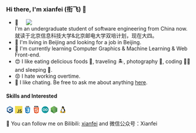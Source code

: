 ### Hi there, I'm xianfei (衔飞) 👋

<img align="right" width="450" src="https://github-readme-stats.vercel.app/api?username=xianfei&show_icons=true&icon_color=0078e7&title_color=0078e7&include_all_commits=true"/>

- 🔭 I'm an undergraduate student of software engineering from China now. 就读于北京信息科技大学&北京邮电大学双培计划，现在大四。
- 🏡 I'm living in Beijing and looking for a job in Beijing.
- 🌱 I'm currently learning Computer Graphics & Machine Learning & Web Front-end.
- 😍 I like eating delicious foods 🍔, traveling 🏝, photography 📸, coding 🧑‍💻 and sleeping 🛌.
- 😡 I hate working overtime.
- 💬 I like chating. Be free to ask me about anything [here](https://github.com/xianfei/xianfei/issues).

#### Skills and Interested

<code><img height="20" src="https://raw.githubusercontent.com/github/explore/80688e429a7d4ef2fca1e82350fe8e3517d3494d/topics/cpp/cpp.png" alt="cpp" /></code>
<code><img height="20" src="https://raw.githubusercontent.com/github/explore/80688e429a7d4ef2fca1e82350fe8e3517d3494d/topics/javascript/javascript.png" alt="javascript" /></code>
<code><img height="20" src="https://raw.githubusercontent.com/github/explore/80688e429a7d4ef2fca1e82350fe8e3517d3494d/topics/css/css.png" alt="css" /></code>
<code><img height="20" src="https://raw.githubusercontent.com/github/explore/80688e429a7d4ef2fca1e82350fe8e3517d3494d/topics/html/html.png" alt="html" /></code>
<code><img height="20" src="https://raw.githubusercontent.com/github/explore/80688e429a7d4ef2fca1e82350fe8e3517d3494d/topics/arduino/arduino.png" alt="arduino" /></code>
<code><img height="20" src="https://raw.githubusercontent.com/github/explore/80688e429a7d4ef2fca1e82350fe8e3517d3494d/topics/nodejs/nodejs.png" alt="nodejs" /></code>
<code><img height="20" src="https://raw.githubusercontent.com/github/explore/80688e429a7d4ef2fca1e82350fe8e3517d3494d/topics/linux/linux.png" alt="linux" /></code>


🥰 You can follow me on Bilibili: [xianfei](https://space.bilibili.com/9872607) and 微信公众号：Xianfei
